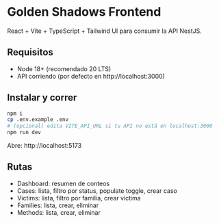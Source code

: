 # Golden Shadows Frontend

React + Vite + TypeScript + Tailwind UI para consumir la API NestJS.

## Requisitos
- Node 18+ (recomendado 20 LTS)
- API corriendo (por defecto en http://localhost:3000)

## Instalar y correr
```bash
npm i
cp .env.example .env
# (opcional) edita VITE_API_URL si tu API no está en localhost:3000
npm run dev
```

Abre: http://localhost:5173

## Rutas
- Dashboard: resumen de conteos
- Cases: lista, filtro por status, populate toggle, crear caso
- Victims: lista, filtro por familia, crear víctima
- Families: lista, crear, eliminar
- Methods: lista, crear, eliminar
